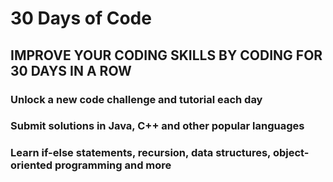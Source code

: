 # 30 Days of Code

## IMPROVE YOUR CODING SKILLS BY CODING FOR 30 DAYS IN A ROW

### Unlock a new code challenge and tutorial each day

### Submit solutions in Java, C++ and other popular languages

### Learn if-else statements, recursion, data structures, object-oriented programming and more
